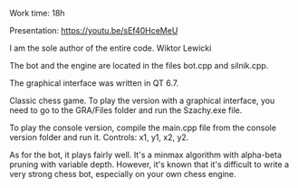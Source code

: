 Work time: 18h

Presentation: https://youtu.be/sEf40HceMeU

I am the sole author of the entire code. Wiktor Lewicki

The bot and the engine are located in the files bot.cpp and silnik.cpp.

The graphical interface was written in QT 6.7.

Classic chess game. To play the version with a graphical interface, you need to go to the GRA/Files folder and run the Szachy.exe file.

To play the console version, compile the main.cpp file from the console version folder and run it. Controls: x1, y1, x2, y2.

As for the bot, it plays fairly well. It's a minmax algorithm with alpha-beta pruning with variable depth. However, it's known that it's difficult to write a very strong chess bot, especially on your own chess engine.

